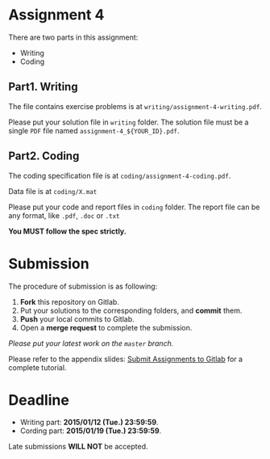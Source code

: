 # Assignment 4
There are two parts in this assignment:

* Writing
* Coding

## Part1. Writing
The file contains exercise problems is at `writing/assignment-4-writing.pdf`.

Please put your solution file in `writing` folder.
The solution file must be a single `PDF` file named `assignment-4_${YOUR_ID}.pdf`.

## Part2. Coding
The coding specification file is at `coding/assignment-4-coding.pdf`.

Data file is at `coding/X.mat`

Please put your code and report files in `coding` folder.
The report file can be any format, like `.pdf`, `.doc` or `.txt`

**You MUST follow the spec strictly.**

# Submission
The procedure of submission is as following:

1. **Fork** this repository on Gitlab.
2. Put your solutions to the corresponding folders, and **commit** them.
3. **Push** your local commits to Gitlab.
4. Open a **merge request** to complete the submission.

*Please put your latest work on the `master` branch.*

Please refer to the appendix slides: [Submit Assignments to Gitlab](http://shwu10.cs.nthu.edu.tw/2015-machine-learning/reference/raw/master/II_Submit_Assignments_to_Gitlab.pdf) for a complete tutorial.

# Deadline
* Writing part: **2015/01/12 (Tue.) 23:59:59**.
* Cording part: **2015/01/19 (Tue.) 23:59:59**.

Late submissions **WILL NOT** be accepted.
